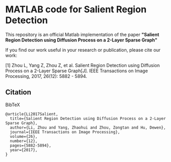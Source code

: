 # MATLAB code for Salient Region Detection

This repository is an official Matlab implementation of the paper **"Salient Region Detection using Diffusion Process on a 2-Layer Sparse Graph"** 


If you find our work useful in your research or publication, please cite our work:

[1] Zhou L, Yang Z, Zhou Z, et al. Salient Region Detection using Diffusion Process on a 2-Layer Sparse Graph[J]. IEEE Transactions on Image Processing, 2017, 26(12): 5882 - 5894.


## Citation
BibTeX
```
@article{Li2017Salient,
  title={Salient Region Detection using Diffusion Process on a 2-Layer Sparse Graph},
  author={Li, Zhou and Yang, Zhaohui and Zhou, Zongtan and Hu, Dewen},
  journal={IEEE Transactions on Image Processing},
  volume={26},
  number={12},
  pages={5882-5894},
  year={2017},
}
```

